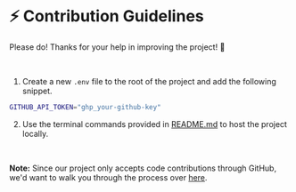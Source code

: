 # ⚡️ Contribution Guidelines

Please do! Thanks for your help in improving the project! 🎈

<br />

1. Create a new `.env` file to the root of the project and add the following snippet.

```bash
GITHUB_API_TOKEN="ghp_your-github-key"
```

2. Use the terminal commands provided in [README.md](/README.md) to host the project locally.

<br />

**Note:** Since our project only accepts code contributions through GitHub, we'd want to walk you through the process over [here](https://github.com/devstrons/git-and-github-playground).
